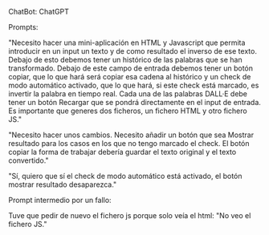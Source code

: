 ChatBot: ChatGPT

Prompts:

"Necesito hacer una mini-aplicación en HTML y Javascript que permita introducir en un input un texto y de como resultado el inverso de ese texto. Debajo de esto debemos tener un histórico de las palabras que se han transformado. Debajo de este campo de entrada debemos tener un botón copiar, que lo que hará será copiar esa cadena al histórico y un check de modo automático activado, que lo que hará, si este check está marcado, es invertir la palabra en tiempo real. Cada una de las palabras DALL·E debe tener un botón Recargar que se pondrá directamente en el input de entrada. Es importante que generes dos ficheros, un fichero HTML y otro fichero JS."

"Necesito hacer unos cambios. Necesito añadir un botón que sea Mostrar resultado para los casos en los que no tengo marcado el check. El botón copiar la forma de trabajar debería guardar el texto original y el texto convertido."

"Sí, quiero que sí el check de modo automático está activado, el botón mostrar resultado desaparezca."


Prompt intermedio por un fallo:

Tuve que pedir de nuevo el fichero js porque solo veía el html: "No veo el fichero JS."